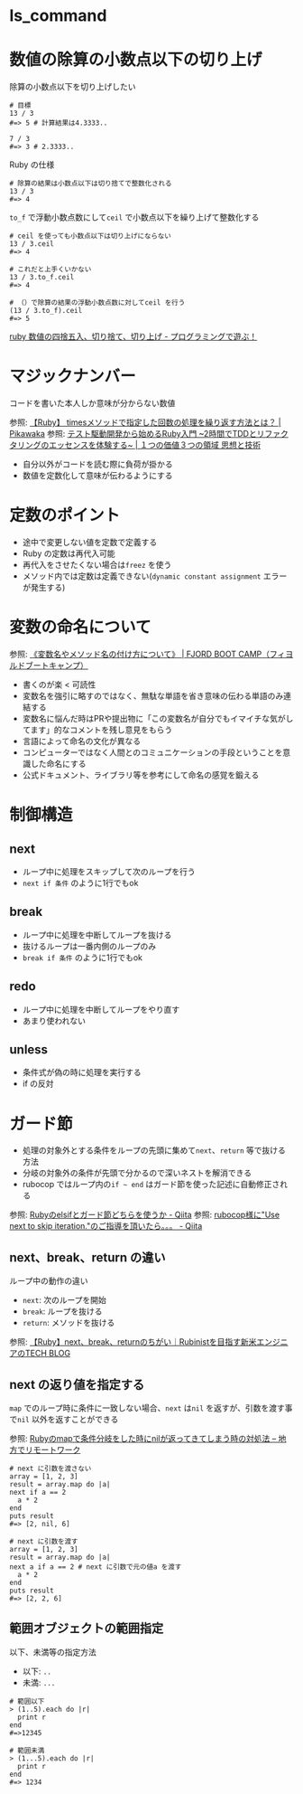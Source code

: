 # ls_command

# 数値の除算の小数点以下の切り上げ

除算の小数点以下を切り上げしたい

```
# 目標
13 / 3
#=> 5 # 計算結果は4.3333..

7 / 3
#=> 3 # 2.3333..
```

Ruby の仕様

```
# 除算の結果は小数点以下は切り捨てで整数化される
13 / 3
#=> 4
```

`to_f` で浮動小数点数にして`ceil` で小数点以下を繰り上げて整数化する

```
# ceil を使っても小数点以下は切り上げにならない
13 / 3.ceil
#=> 4 

# これだと上手くいかない
13 / 3.to_f.ceil
#=> 4

# （）で除算の結果の浮動小数点数に対してceil を行う
(13 / 3.to_f).ceil
#=> 5
```

[ruby 数値の四捨五入、切り捨て、切り上げ \- プログラミングで遊ぶ！](https://koooza.net/post-535)

# マジックナンバー

コードを書いた本人しか意味が分からない数値

参照: [【Ruby】 timesメソッドで指定した回数の処理を繰り返す方法とは？ \| Pikawaka](https://pikawaka.com/ruby/times)
参照: [テスト駆動開発から始めるRuby入門 ~2時間でTDDとリファクタリングのエッセンスを体験する~ \| １つの価値３つの領域 思想と技術](https://k2works.github.io/2020/04/16/1587009564/#%E3%83%9E%E3%82%B8%E3%83%83%E3%82%AF%E3%83%8A%E3%83%B3%E3%83%90%E3%83%BC)

* 自分以外がコードを読む際に負荷が掛かる
* 数値を定数化して意味が伝わるようにする

# 定数のポイント

* 途中で変更しない値を定数で定義する
* Ruby の定数は再代入可能
* 再代入をさせたくない場合は`freez` を使う
* メソッド内では定数は定義できない(`dynamic constant assignment` エラーが発生する)

# 変数の命名について

参照: [《変数名やメソッド名の付け方について》 \| FJORD BOOT CAMP（フィヨルドブートキャンプ）](https://bootcamp.fjord.jp/questions/1138)

* 書くのが楽 < 可読性
* 変数名を強引に略すのではなく、無駄な単語を省き意味の伝わる単語のみ連結する
* 変数名に悩んだ時はPRや提出物に「この変数名が自分でもイマイチな気がしてます」的なコメントを残し意見をもらう
* 言語によって命名の文化が異なる
* コンピューターではなく人間とのコミュニケーションの手段ということを意識した命名にする
* 公式ドキュメント、ライブラリ等を参考にして命名の感覚を鍛える

# 制御構造

## next

* ループ中に処理をスキップして次のループを行う
* `next if 条件` のように1行でもok

## break

* ループ中に処理を中断してループを抜ける
* 抜けるループは一番内側のループのみ
* `break if 条件` のように1行でもok

## redo

* ループ中に処理を中断してループをやり直す
* あまり使われない

## unless

* 条件式が偽の時に処理を実行する
* if の反対

# ガード節

* 処理の対象外とする条件をループの先頭に集めて`next`、`return` 等で抜ける方法
* 分岐の対象外の条件が先頭で分かるので深いネストを解消できる
* rubocop ではループ内の`if ~ end` はガード節を使った記述に自動修正される

参照: [Rubyのelsifとガード節どちらを使うか \- Qiita](https://qiita.com/mom0tomo/items/779b6e380dc01d3bda54)
参照: [rubocop様に"Use next to skip iteration\."のご指導を頂いたら。。。 \- Qiita](https://qiita.com/Apuruny/items/329494245b83527ba7ed)

## next、break、return の違い

ループ中の動作の違い

* `next`: 次のループを開始
* `break`: ループを抜ける
* `return`: メソッドを抜ける

参照: [【Ruby】next、break、returnのちがい｜Rubinistを目指す新米エンジニアのTECH BLOG](https://sakaishun.com/2021/04/20/next-break-return/)

## next の返り値を指定する

`map` でのループ時に条件に一致しない場合、`next` は`nil` を返すが、引数を渡す事で`nil` 以外を返すことができる

参照: [Rubyのmapで条件分岐をした時にnilが返ってきてしまう時の対処法 – 地方でリモートワーク](https://www.tom08.net/2016-09-26-003031/)

```
# next に引数を渡さない
array = [1, 2, 3]
result = array.map do |a|
next if a == 2
  a * 2
end
puts result
#=> [2, nil, 6]

# next に引数を渡す
array = [1, 2, 3]
result = array.map do |a|
next a if a == 2 # next に引数で元の値a を渡す
  a * 2
end
puts result
#=> [2, 2, 6]
```

## 範囲オブジェクトの範囲指定

以下、未満等の指定方法

* 以下: `..`
* 未満: `...`

```
# 範囲以下
> (1..5).each do |r|
  print r
end
#=>12345

# 範囲未満
> (1...5).each do |r|
  print r
end
#=> 1234
```


